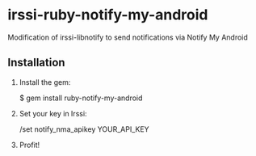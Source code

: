 # irssi-ruby-notify-my-android #################################################

Modification of irssi-libnotify to send notifications via Notify My Android

## Installation ################################################################

1) Install the gem:

    $ gem install ruby-notify-my-android

2) Set your key in Irssi:

    /set notify_nma_apikey YOUR_API_KEY

3) Profit!

